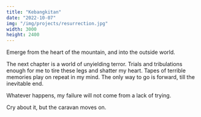```yaml
---
title: "Kebangkitan"
date: "2022-10-07"
img: "/img/projects/resurrection.jpg"
width: 3000
height: 2400
---
```


Emerge from the heart of the mountain, and into the outside world.

The next chapter is a world of unyielding terror. Trials and tribulations enough for me to tire these legs and shatter my heart. Tapes of terrible memories play on repeat in my mind. The only way to go is forward, till the inevitable end.

Whatever happens, my failure will not come from a lack of trying.

Cry about it, but the caravan moves on.
